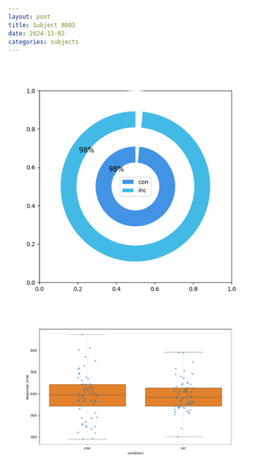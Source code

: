 ```yaml
---
layout: post
title: Subject 8003
date: 2024-11-02
categories: subjects
---
```


![](data/8003/run-8/8003_accuracy_by_condition.png)
![](data/8003/run-8/8003_rt.png)
